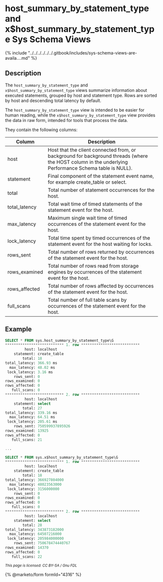 # host\_summary\_by\_statement\_type and x$host\_summary\_by\_statement\_type Sys Schema Views

{% include "../../../../../../.gitbook/includes/sys-schema-views-are-availa....md" %}

## Description

The `host_summary_by_statement_type` and `x$host_summary_by_statement_type` views summarize information about executed statements, grouped by host and statement type. Rows are sorted by host and descending total latency by default.

The `host_summary_by_statement_type` view is intended to be easier for human reading, while the `x$host_summary_by_statement_type` view provides the data in raw form, intended for tools that process the data.

They contain the following columns:

| Column         | Description                                                                                                                                           |
| -------------- | ----------------------------------------------------------------------------------------------------------------------------------------------------- |
| host           | Host that the client connected from, or background for background threads (where the HOST column in the underlying Performance Schema table is NULL). |
| statement      | Final component of the statement event name, for example create\_table or select.                                                                     |
| total          | Total number of statement occurrences for the host.                                                                                                   |
| total\_latency | Total wait time of timed statements of the statement event for the host.                                                                              |
| max\_latency   | Maximum single wait time of timed occurrences of the statement event for the host.                                                                    |
| lock\_latency  | Total time spent by timed occurrences of the statement event for the host waiting for locks.                                                          |
| rows\_sent     | Total number of rows returned by occurrences of the statement event for the host.                                                                     |
| rows\_examined | Total number of rows read from storage engines by occurrences of the statement event for the host.                                                    |
| rows\_affected | Total number of rows affected by occurrences of the statement event for the host.                                                                     |
| full\_scans    | Total number of full table scans by occurrences of the statement event for the host.                                                                  |

## Example

```sql
SELECT * FROM sys.host_summary_by_statement_type\G
*************************** 1. row ***************************
         host: localhost
    statement: create_table
        total: 18
total_latency: 366.93 ms
  max_latency: 48.02 ms
 lock_latency: 3.16 ms
    rows_sent: 0
rows_examined: 0
rows_affected: 0
   full_scans: 0
*************************** 2. row ***************************
         host: localhost
    statement: select
        total: 27
total_latency: 339.16 ms
  max_latency: 64.51 ms
 lock_latency: 205.61 ms
    rows_sent: 750599937895926
rows_examined: 13925
rows_affected: 0
   full_scans: 21

...

SELECT * FROM sys.x$host_summary_by_statement_type\G
*************************** 1. row ***************************
         host: localhost
    statement: create_table
        total: 18
total_latency: 366927804000
  max_latency: 48023563000
 lock_latency: 3156000000
    rows_sent: 0
rows_examined: 0
rows_affected: 0
   full_scans: 0
*************************** 2. row ***************************
         host: localhost
    statement: select
        total: 28
total_latency: 343873182000
  max_latency: 64507216000
 lock_latency: 205984000000
    rows_sent: 750678474440767
rows_examined: 14370
rows_affected: 0
   full_scans: 22
```

<sub>_This page is licensed: CC BY-SA / Gnu FDL_</sub>

{% @marketo/form formId="4316" %}
